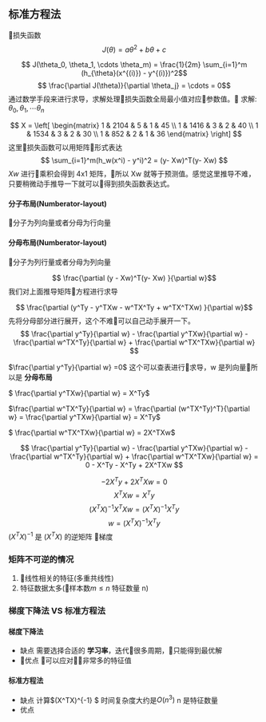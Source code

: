 ## 标准方程法

损失函数
$$ J(\theta) = a\theta^2 + b\theta + c $$

$$ J(\theta_0, \theta_1, \cdots \theta_m) = \frac{1}{2m} \sum_{i=1}^m (h_{\theta}(x^{(i)}) - y^{(i)})^2$$
$$ \frac{\partial J(\theta)}{\partial \theta_j} = \cdots = 0$$
通过数学手段来进行求导，求解处理损失函数全局最小值对应参数值。
求解: $\theta_0, \theta_1, \cdots \theta_n$

$$
X = \left[ 
    \begin{matrix}
        1 & 2104 & 5 & 1 & 45 \\
        1 & 1416 & 3 & 2 & 40 \\
        1 & 1534 & 3 & 2 & 30 \\
        1 & 852 & 2 & 1 & 36 
    \end{matrix}
    \right]
$$
这里损失函数可以用矩阵形式表达
$$ \sum_{i=1}^m(h_w(x^i) - y^i)^2 = (y- Xw)^T(y- Xw) $$
$Xw$ 进行乘积会得到 4x1 矩阵，所以 Xw 就等于预测值。感觉这里推导不难，只要稍微动手推导一下就可以得到损失函数表达式。

#### 分子布局(Numberator-layout)
分子为列向量或者分母为行向量
#### 分母布局(Numberator-layout)
分子为列行量或者分母为列向量

$$ \frac{\partial (y - Xw)^T(y- Xw) }{\partial w}$$
我们对上面推导矩阵方程进行求导

$$ \frac{\partial (y^Ty - y^TXw - w^TX^Ty + w^TX^TXw) }{\partial w}$$
先将分母部分进行展开，这个不难可以自己动手展开一下。
$$ \frac{\partial y^Ty}{\partial w} - \frac{\partial y^TXw}{\partial w}  - \frac{\partial w^TX^Ty}{\partial w}  + \frac{\partial w^TX^TXw}{\partial w} $$

$\frac{\partial y^Ty}{\partial w} =0$
这个可以查表进行求导，w 是列向量所以是 **分母布局**

$ \frac{\partial y^TXw}{\partial w} = X^Ty$

$\frac{\partial w^TX^Ty}{\partial w} = \frac{\partial (w^TX^Ty)^T}{\partial w} = \frac{\partial y^TXw}{\partial w} = X^Ty$

$ \frac{\partial w^TX^TXw}{\partial w} = 2X^TXw$

$$ \frac{\partial y^Ty}{\partial w} - \frac{\partial y^TXw}{\partial w}  - \frac{\partial w^TX^Ty}{\partial w}  + \frac{\partial w^TX^TXw}{\partial w} = 0 - X^Ty - X^Ty + 2X^TXw $$

$$ -2X^Ty + 2X^TXw = 0 $$
$$ X^TXw = X^Ty $$
$$ (X^TX)^{-1}X^TXw =(X^TX)^{-1} X^Ty $$
$$ w = (X^TX)^{-1}X^Ty $$
$(X^TX)^{-1}$ 是 $(X^TX)$ 的逆矩阵
梯度
### 矩阵不可逆的情况
1. 线性相关的特征(多重共线性)
2. 特征数据太多(样本数$m \le n$ 特征数量 n) 
### 梯度下降法 VS 标准方程法
#### 梯度下降法
- 缺点
需要选择合适的 **学习率**，迭代很多周期，只能得到最优解
- 优点
可以应对非常多的特征值
#### 标准方程法
- 缺点
计算$(X^TX)^{-1} $ 时间复杂度大约是$O(n^3)$
n 是特征数量
- 优点
